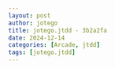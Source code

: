 ```yaml
---
layout: post
author: jotego
title: jotego.jtdd - 3b2a2fa
date: 2024-12-14
categories: [Arcade, jtdd]
tags: [jotego.jtdd]
---
```


